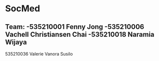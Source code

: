 # SocMed
Team:
-535210001 Fenny Jong
-535210006 Vachell Christiansen Chai
-535210018 Naramia Wijaya
-
535210036 Valerie Vanora Susilo
